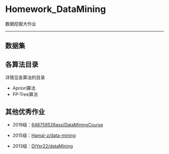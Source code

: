 # Homework_DataMining

数据挖掘大作业

---

## 数据集



## 各算法目录

详情见各算法的目录

+ Apriori算法
+ FP-Tree算法

## 其他优秀作业

+ 2019级：[648759528ass/DataMiningCourse](https://github.com/648759528ass/DataMiningCourse)

+ 2015级：[Hamal-z/data-mining](https://github.com/Hamal-z/data-mining)

+ 2013级：[DIYer22/dataMining](https://github.com/DIYer22/dataMining)
